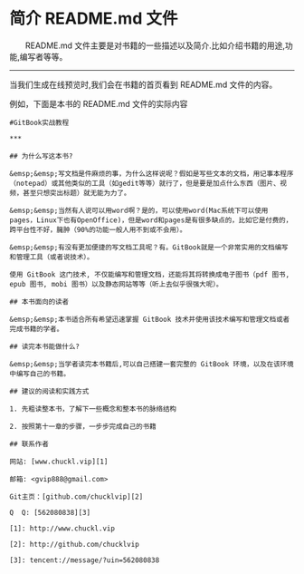 # 简介 README.md 文件

&emsp;&emsp;README.md 文件主要是对书籍的一些描述以及简介.比如介绍书籍的用途,功能,编写者等等。

***

当我们生成在线预览时,我们会在书籍的首页看到 README.md 文件的内容。

例如，下面是本书的 README.md 文件的实际内容

```
#GitBook实战教程

***

## 为什么写这本书?

&emsp;&emsp;写文档是件麻烦的事，为什么这样说呢？假如是写些文本的文档，用记事本程序（notepad）或其他类似的工具（如gedit等等）就行了，但是要是加点什么东西（图片、视频，甚至只想突出标题）就无能为力了。

&emsp;&emsp;当然有人说可以用word啊？是的，可以使用word(Mac系统下可以使用pages，Linux下也有OpenOffice)，但是word和pages是有很多缺点的，比如它是付费的，跨平台性不好，臃肿（90%的功能一般人用不到或不会用）。

&emsp;&emsp;有没有更加便捷的写文档工具呢？有。GitBook就是一个非常实用的文档编写和管理工具（或者说技术）。

使用 GitBook 这门技术, 不仅能编写和管理文档，还能将其将转换成电子图书（pdf 图书, epub 图书, mobi 图书）以及静态网站等等（听上去似乎很强大呢）。

## 本书面向的读者

&emsp;&emsp;本书适合所有希望迅速掌握 GitBook 技术并使用该技术编写和管理文档或者完成书籍的学者。

## 读完本书能做什么?

&emsp;&emsp;当学者读完本书籍后,可以自己搭建一套完整的 GitBook 环境，以及在该环境中编写自己的书籍。

## 建议的阅读和实践方式

1. 先粗读整本书，了解下一些概念和整本书的脉络结构

2. 按照第十一章的步骤，一步步完成自己的书籍

## 联系作者

网站: [www.chuckl.vip][1]

邮箱: <gvip888@gmail.com>

Git主页：[github.com/chucklvip][2]

Q  Q: [562080838][3]

[1]: http://www.chuckl.vip

[2]: http://github.com/chucklvip

[3]: tencent://message/?uin=562080838


```
